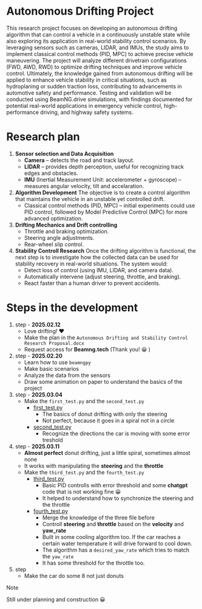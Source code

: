 # Autonomous Drifting Project

This research project focuses on developing an autonomous drifting algorithm that can control a vehicle in a continuously unstable state while also exploring its application in real-world stability control scenarios. By leveraging sensors such as cameras, LIDAR, and IMUs, the study aims to implement classical control methods (PID, MPC) to achieve precise vehicle maneuvering. The project will analyze different drivetrain configurations (FWD, AWD, RWD) to optimize drifting techniques and improve vehicle control. Ultimately, the knowledge gained from autonomous drifting will be applied to enhance vehicle stability in critical situations, such as hydroplaning or sudden traction loss, contributing to advancements in automotive safety and performance. Testing and validation will be conducted using BeamNG.drive simulations, with findings documented for potential real-world applications in emergency vehicle control, high-performance driving, and highway safety systems.

# Research plan

1. **Sensor selection and Data Acquisition**
    - __Camera__ – detects the road and track layout.
    - __LIDAR__ – provides depth perception, useful for recognizing track edges and obstacles.
    - __IMU__ (Inertial Measurement Unit: accelerometer + gyroscope) – measures angular velocity, tilt and accelaration.
2. **Algorithm Development**
    The objective is to create a control algorithm that maintains the vehicle in an unstable yet controlled drift.
    - Classical control methods (PID, MPC) – initial experiments could use PID control, followed by Model Predictive Control (MPC) for more advanced optimization.
3. **Drifting Mechanics and Drift controlling**
    - Throttle and braking optimization.
    - Steering angle adjustments.
    - Rear-wheel slip control.
4. **Stability Controll Research**
    Once the drifting algorithm is functional, the next step is to investigate how the collected data can be used for stability recovery in real-world situations. The system would:
    - Detect loss of control (using IMU, LIDAR, and camera data).
    - Automatically intervene (adjust steering, throttle, and braking).
    - React faster than a human driver to prevent accidents.

# Steps in the development

1. step - __2025.02.12__
    - Love drifting! :heart:
    - Make the plan in the `Autonomous Drifting and Stability Control Research Proposal.docx`
    - Request access for **Beamng.tech** (Thank you! :grinning: )
2. step - __2025.02.20__
    - Learn how to use `beamngpy`
    - Make basic scenarios
    - Analyze the data from the sensors
    - Draw some animation on paper to understand the basics of the project
3. step - __2025.03.04__
    - Make the `first_test.py` and the `second_test.py`
        - [first_test.py](https://github.com/badzso-boop/drifter/blob/main/first_test.py)
            - The basics of donut drifting with only the steering
            - Not perfect, because it goes in a spiral not in a circle
        - [second_test.py](https://github.com/badzso-boop/drifter/blob/main/second_test.py)
            - Recognize the directions the car is moving with some error treshold
4. step - __2025.03.11__
    - __Almost perfect__ donut drifting, just a little spiral, sometimes almost none
    - It works with manipulating the **steering** and the **throttle**
    - Make the `third_test.py` and the `fourth_test.py`
        - [third_test.py](https://github.com/badzso-boop/drifter/blob/main/third_test.py)
            - Basic PID controlls with error threshold and some __chatgpt__ code that is not working fine :grinning:
            - It helped to understand how to synchronize the steering and the throttle
        - [fourth_test.py](https://github.com/badzso-boop/drifter/blob/main/fourth_test.py)
            - Merge the knowledge of the three file before
            - Controll **steering** and **throttle** based on the __velocity__ and __yaw_rate__
            - Built in some cooling algorithm too. If the car reaches a certain water temperature it will drive forward to cool down.
            - The algorithm has a `desired_yaw_rate` which tries to match the `yaw_rate`
            - It has some threshold for the throttle too.
5. step
    - Make the car do some 8 not just donuts
> [!NOTE]
> Still under planning and construction :grinning: